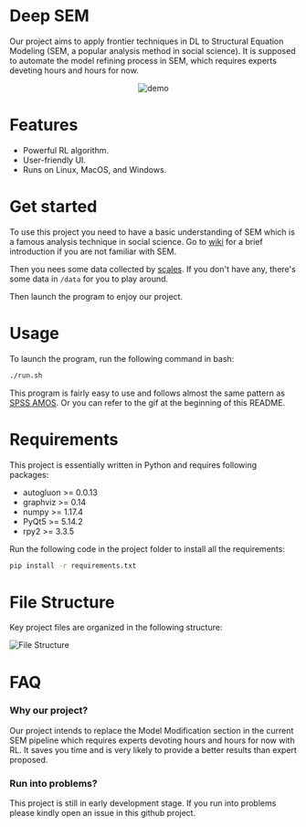 # Deep SEM

Our project aims to apply frontier techniques in DL to Structural Equation Modeling (SEM, a popular analysis method in social science). It is supposed to automate the model refining process in SEM, which requires experts deveting hours and hours for now.
<br>

<p align="center">
  <img alt="demo" src="https://user-images.githubusercontent.com/29430011/91650118-0c500000-eaae-11ea-9af5-bc66779c5f22.gif">
</p>

Features
========
* Powerful RL algorithm.
* User-friendly UI.
* Runs on Linux, MacOS, and Windows.

Get started
===========
To use this project you need to have a basic understanding of SEM which is a famous analysis technique in social science. Go to [wiki](https://en.wikipedia.org/wiki/Structural_equation_modeling) for a brief introduction if you are not familiar with SEM.

Then you nees some data collected by [scales](https://en.wikipedia.org/wiki/Likert_scale). If you don't have any, there's some data in `/data` for you to play around.

Then launch the program to enjoy our project.

Usage
=====
To launch the program, run the following command in bash:

```bash
./run.sh
```

This program is fairly easy to use and follows almost the same pattern as [SPSS AMOS](https://www.ibm.com/hk-en/marketplace/structural-equation-modeling-sem). Or you can refer to the gif at the beginning of this README.

Requirements
============
This project is essentially written in Python and requires following packages:

* autogluon >= 0.0.13
* graphviz >= 0.14
* numpy >= 1.17.4
* PyQt5 >= 5.14.2
* rpy2 >= 3.3.5

Run the following code in the project folder to install all the requirements:

```bash
pip install -r requirements.txt
```

File Structure
===

Key project files are organized in the following structure:

![File Structure](https://user-images.githubusercontent.com/29430011/91650226-7c12ba80-eaaf-11ea-8e01-6b9063ebc37b.png)

FAQ
===

### Why our project?
Our project intends to replace the Model Modification section in the current SEM pipeline which requires experts devoting hours and hours for now with RL. It saves you time and is very likely to provide a better results than expert proposed.

### Run into problems?
This project is still in early development stage. If you run into problems please kindly open an issue in this github project.

